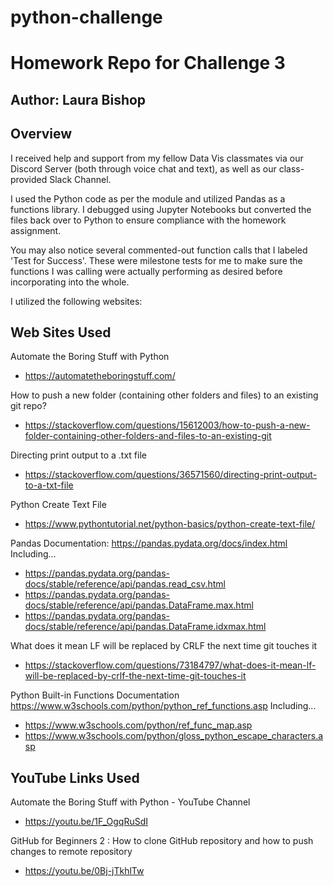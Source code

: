 # python-challenge
# Homework Repo for Challenge 3

## Author: Laura Bishop

## Overview

I received help and support from my fellow Data Vis classmates via our Discord Server (both through voice chat and text), as well as our class-provided Slack Channel.

I used the Python code as per the module and utilized Pandas as a functions library. I debugged using Jupyter Notebooks but converted the files back over to Python to ensure compliance with the homework assignment.

You may also notice several commented-out function calls that I labeled 'Test for Success'. These were milestone tests for me to make sure the functions I was calling were actually performing as desired before incorporating into the whole.

I utilized the following websites:

## Web Sites Used

Automate the Boring Stuff with Python
* https://automatetheboringstuff.com/

How to push a new folder (containing other folders and files) to an existing git repo?
 * https://stackoverflow.com/questions/15612003/how-to-push-a-new-folder-containing-other-folders-and-files-to-an-existing-git

 Directing print output to a .txt file
 * https://stackoverflow.com/questions/36571560/directing-print-output-to-a-txt-file

 Python Create Text File
 * https://www.pythontutorial.net/python-basics/python-create-text-file/

 Pandas Documentation: https://pandas.pydata.org/docs/index.html
Including...

 * https://pandas.pydata.org/pandas-docs/stable/reference/api/pandas.read_csv.html
 * https://pandas.pydata.org/pandas-docs/stable/reference/api/pandas.DataFrame.max.html
 * https://pandas.pydata.org/pandas-docs/stable/reference/api/pandas.DataFrame.idxmax.html

What does it mean LF will be replaced by CRLF the next time git touches it
 * https://stackoverflow.com/questions/73184797/what-does-it-mean-lf-will-be-replaced-by-crlf-the-next-time-git-touches-it

 Python Built-in Functions Documentation https://www.w3schools.com/python/python_ref_functions.asp Including...

* https://www.w3schools.com/python/ref_func_map.asp
* https://www.w3schools.com/python/gloss_python_escape_characters.asp


## YouTube Links Used

Automate the Boring Stuff with Python - YouTube Channel
* https://youtu.be/1F_OgqRuSdI

 GitHub for Beginners 2 : How to clone GitHub repository and how to push changes to remote repository
 * https://youtu.be/0Bj-jTkhlTw
